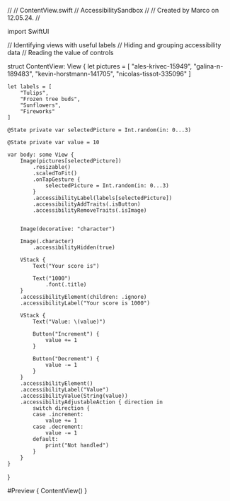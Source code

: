 //
//  ContentView.swift
//  AccessibilitySandbox
//
//  Created by Marco on 12.05.24.
//

import SwiftUI

// Identifying views with useful labels
// Hiding and grouping accessibility data
// Reading the value of controls

struct ContentView: View {
    let pictures = [
        "ales-krivec-15949",
        "galina-n-189483",
        "kevin-horstmann-141705",
        "nicolas-tissot-335096"
    ]
    
    let labels = [
        "Tulips",
        "Frozen tree buds",
        "Sunflowers",
        "Fireworks"
    ]
    
    @State private var selectedPicture = Int.random(in: 0...3)
    
    @State private var value = 10
    
    var body: some View {
        Image(pictures[selectedPicture])
            .resizable()
            .scaledToFit()
            .onTapGesture {
                selectedPicture = Int.random(in: 0...3)
            }
            .accessibilityLabel(labels[selectedPicture])
            .accessibilityAddTraits(.isButton)
            .accessibilityRemoveTraits(.isImage)
        
        
        Image(decorative: "character")
        
        Image(.character)
            .accessibilityHidden(true)
        
        VStack {
            Text("Your score is")
            
            Text("1000")
                .font(.title)
        }
        .accessibilityElement(children: .ignore)
        .accessibilityLabel("Your score is 1000")
        
        VStack {
            Text("Value: \(value)")
            
            Button("Increment") {
                value += 1
            }
            
            Button("Decrement") {
                value -= 1
            }
        }
        .accessibilityElement()
        .accessibilityLabel("Value")
        .accessibilityValue(String(value))
        .accessibilityAdjustableAction { direction in
            switch direction {
            case .increment:
                value += 1
            case .decrement:
                value -= 1
            default:
                print("Not handled")
            }
        }
    }
}

#Preview {
    ContentView()
}
